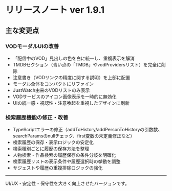 # リリースノート ver 1.9.1

## 主な変更点

### VODモーダルUIの改善
- 「配信中のVOD」見出しの色を白に統一し、重複表示を解消
- TMDBセクション（青い点の「TMDB」やvodProvidersリスト）を完全に削除
- 注意書き（VODリンクの精度に関する説明）を上部に配置
- モーダル全体をコンパクトにリファイン
- JustWatch由来のVODリストのみ表示
- VODサービスのアイコン画像表示を一時的に無効化
- UIの統一感・視認性・注意喚起を重視したデザインに刷新

### 検索履歴機能の修正・改善
- TypeScriptエラーの修正（addToHistory/addPersonToHistoryの引数数、searchParamsのnullチェック、first変数の未定義修正など）
- 検索履歴の保存・表示ロジックの安定化
- 検索種別ごとに履歴の保存方法を整理
- 人物検索・作品検索の履歴保存の条件分岐を明確化
- 検索履歴リストの表示条件や履歴選択時の挙動を調整
- サジェストや履歴の重複排除ロジックの強化

---

UI/UX・安定性・保守性を大きく向上させたバージョンです。 